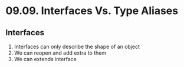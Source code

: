# 09.09. Interfaces Vs. Type Aliases

## Interfaces

1. Interfaces can only describe the shape of an object
2. We can reopen and add extra to them
3. We can extends interface
